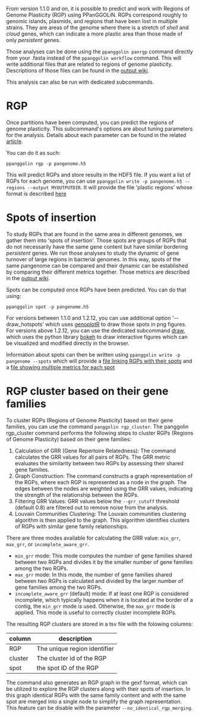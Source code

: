 From version 1.1.0 and on, it is possible to predict and work with Regions of Genome Plasticity (RGP) using PPanGGOLiN.
RGPs correspond roughly to genomic islands, plasmids, and regions that have been lost in multiple strains. They are areas of the genome where there is a stretch of _shell_ and _cloud_ genes, which can indicate a more plastic area than those made of only _persistent_ genes.

Those analyses can be done using the `ppanggolin panrgp` command directly from your .fasta instead of the `ppanggolin workflow` command. This will write additional files that are related to regions of genome plasticity. Descriptions of those files can be found in the [output wiki](https://github.com/labgem/PPanGGOLiN/wiki/Outputs#plastic-regions).

This analysis can also be run with dedicated subcommands.

# RGP

Once partitions have been computed, you can predict the regions of genome plasticity. 
This subcommand's options are about tuning parameters for the analysis. Details about each parameter can be found in the related [article](https://doi.org/10.1093/bioinformatics/btaa792).

You can do it as such:

`ppanggolin rgp -p pangenome.h5`

This will predict RGPs and store results in the HDF5 file. If you want a list of RGPs for each genome, you can use `ppanggolin write -p pangenome.h5 --regions --output MYOUTPUTDIR`. It will provide the file 'plastic regions' whose format is described [here](https://github.com/labgem/PPanGGOLiN/wiki/Outputs#plastic-regions)

# Spots of insertion

To study RGPs that are found in the same area in different genomes, we gather them into 'spots of insertion'. Those spots are groups of RGPs that do not necessarily have the same gene content but have similar bordering _persistent_ genes. We run those analyses to study the dynamic of gene turnover of large regions in bacterial genomes. In this way, spots of the same pangenome can be compared and their dynamic can be established by comparing their different metrics together. Those metrics are described in the [output wiki](https://github.com/labgem/PPanGGOLiN/wiki/Outputs).

Spots can be computed once RGPs have been predicted. You can do that using:

`ppanggolin spot -p pangenome.h5`

For versions between 1.1.0 and 1.2.12, you can use additional option '--draw_hotspots' which uses [genoplotR](http://genoplotr.r-forge.r-project.org/) to draw those spots in png figures. For versions above 1.2.12, you can use the dedicated subcommand [draw](https://github.com/labgem/PPanGGOLiN/wiki/Outputs#draw), which uses the python library [bokeh](http://docs.bokeh.org/en/latest/) to draw interactive figures which can be visualized and modified directly in the browser.

Information about spots can then be written using `ppanggolin write -p pangenome --spots` which will provide a [file linking RGPs with their spots](https://github.com/labgem/PPanGGOLiN/wiki/Outputs#spots) and a [file showing multiple metrics for each spot](https://github.com/labgem/PPanGGOLiN/wiki/Outputs#summarize-spots)



# RGP cluster based on their gene families

To cluster RGPs (Regions of Genome Plasticity) based on their gene families, you can use the command `panggolin rgp_cluster`.
The panggolin rgp_cluster command performs the following steps to cluster RGPs (Regions of Genome Plasticity) based on their gene families:

1. Calculation of GRR (Gene Repertoire Relatedness): The command calculates the GRR values for all pairs of RGPs. The GRR metric evaluates the similarity between two RGPs by assessing their shared gene families.
2. Graph Construction: The command constructs a graph representation of the RGPs, where each RGP is represented as a node in the graph. The edges between the nodes are weighted using the GRR values, indicating the strength of the relationship between the RGPs.
3. Filtering GRR Values: GRR values below the `--grr_cutoff` threshold (default 0.8) are filtered out to remove noise from the analysis.
4. Louvain Communities Clustering: The Louvain communities clustering algorithm is then applied to the graph. This algorithm identifies clusters of RGPs with similar gene family relationships.

There are three modes available for calculating the GRR value: `min_grr`, `max_grr`, or `incomplete_aware_grr`.
- `min_grr` mode: This mode computes the number of gene families shared between two RGPs and divides it by the smaller number of gene families among the two RGPs.
- `max_grr` mode: In this mode, the number of gene families shared between two RGPs is calculated and divided by the larger number of gene families among the two RGPs.
- `incomplete_aware_grr` (default) mode: If at least one RGP is considered incomplete, which typically happens when it is located at the border of a contig, the `min_grr` mode is used. Otherwise, the `max_grr` mode is applied. This mode is useful to correctly cluster incomplete RGPs.


The resulting RGP clusters are stored in a tsv file with the folowing columns:

| column  | description                  |
|---------|------------------------------|
| RGP     | The unique region identifier |
| cluster | The cluster id of the RGP    |
| spot    | the spot ID of the RGP       |



The command also generates an RGP graph in the gexf format, which can be utilized to explore the RGP clusters along with their spots of insertion. In this graph identical RGPs with the same family content and with the same spot are merged into a single node to simplify the graph representation. This feature can be disable with the parameter `--no_identical_rgp_merging`.

